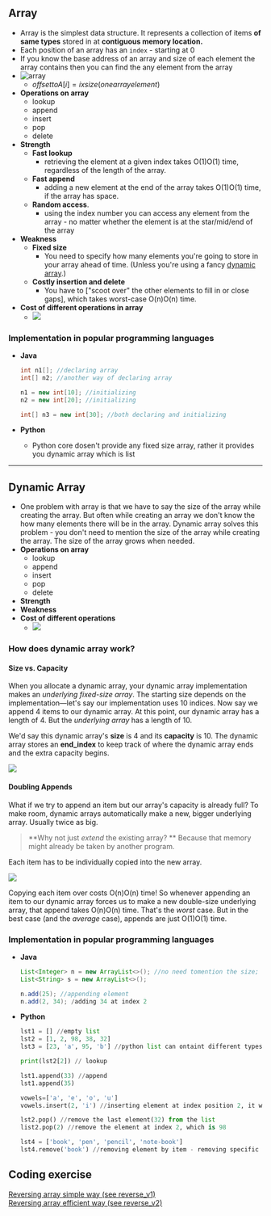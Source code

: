 ## Array
- Array is the simplest data structure. It represents a collection of items **of same types** stored in at **contiguous memory location.**   
- Each position of an array has an `index` - starting at 0
- If you know the base address of an array and size of each element the array contains then you can find the any element from the array
- ![array](../images/array-base-address-offset.png)
	- $offset to A[i]=ixsize(one array element)$
- **Operations on array**
	- lookup
	- append
	- insert
	- pop
	- delete
- **Strength**
	- **Fast lookup** 
		- retrieving the element at a given index takes O(1)O(1) time, regardless of the length of the array.
	- **Fast append**
		- adding a new element at the end of the array takes O(1)O(1) time, if the array has space.
	- **Random access**.
		- using the index number you can access any element from the array - no matter whether the element is at the star/mid/end of the array
- **Weakness**
	- **Fixed size** 
		- You need to specify how many elements you're going to store in your array ahead of time. (Unless you're using a fancy [dynamic array](#dynamic-array).)
	- **Costly insertion and delete**
		- You have to ["scoot over" the other elements to fill in or close gaps], which takes worst-case O(n)O(n) time.
- **Cost of different operations in array**
	- ![](../images/array-oparations-cost.png)

### Implementation in popular programming languages
- **Java**

	```Java
	int n1[]; //declaring array
	int[] n2; //another way of declaring array

	n1 = new int[10]; //initializing
	n2 = new int[20]; //initializing

	int[] n3 = new int[30]; //both declaring and initializing
	```
- **Python**
	 - Python core dosen't provide any fixed size array, rather it provides you dynamic array which is list
--- 

## Dynamic Array
- One problem with array is that we have to say the size of the array while creating the array. But often while creating an array we don't know the how many elements there will be in the array. Dynamic array solves this problem - you don't need to mention the size of the array while creating the array. The size of the array grows when needed. 
- **Operations on array**
	- lookup
	- append
	- insert
	- pop
	- delete
- **Strength**
- **Weakness**
- **Cost of different operations**
	- ![](../images/dynamic-array-costs.png.png)

### How does dynamic array work?
#### Size vs. Capacity
When you allocate a dynamic array, your dynamic array implementation makes an _underlying fixed-size array_. The starting size depends on the implementation—let's say our implementation uses 10 indices. Now say we append 4 items to our dynamic array. At this point, our dynamic array has a length of 4. But the _underlying array_ has a length of 10.

We'd say this dynamic array's **size** is 4 and its **capacity** is 10. The dynamic array stores an **end_index** to keep track of where the dynamic array ends and the extra capacity begins.

![](../images/da-size-capacity.png)

#### Doubling Appends

What if we try to append an item but our array's capacity is already full?
To make room, dynamic arrays automatically make a new, bigger underlying array. Usually twice as big.

>**Why not just _extend_ the existing array? **
>Because that memory might already be taken by another program.

Each item has to be individually copied into the new array.

![](../images/doubling-dynamic-array.png)

Copying each item over costs O(n)O(n) time! So whenever appending an item to our dynamic array forces us to make a new double-size underlying array, that append takes O(n)O(n) time.
That's the _worst_ case. But in the best case (and the _average_ case), appends are just O(1)O(1) time.
### Implementation in popular programming languages
- **Java**
	```Java
	List<Integer> n = new ArrayList<>(); //no need tomention the size;
	List<String> s = new ArrayList<>();

	n.add(25); //appending element
	n.add(2, 34); /adding 34 at index 2

	```
- **Python**
	```Python
	lst1 = [] //empty list
	lst2 = [1, 2, 98, 38, 32] 
	lst3 = [23, 'a', 95, 'b'] //python list can ontaint different types of data, cause everything in python is object
	
	print(lst2[2]) // lookup
	
	lst1.append(33) //append
	lst1.append(35)
	
	vowels=['a', 'e', 'o', 'u']
	vowels.insert(2, 'i') //inserting element at index position 2, it will not remove any elment that previously was in index 2 ('o'). It will shift all elements after index 2
	
	lst2.pop() //remove the last element(32) from the list
	list2.pop(2) //remove the element at index 2, which is 98
	
	lst4 = ['book', 'pen', 'pencil', 'note-book']
	lst4.remove('book') //removing element by item - removing specific element

	
	```
## Coding exercise  
[Reversing array simple way (see reverse_v1)](../code/array/reverse_array.py)    
[Reversing array efficient way (see reverse_v2)](../code/array/reverse_array.py)  